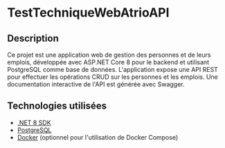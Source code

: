 # TestTechniqueWebAtrioAPI

## Description

Ce projet est une application web de gestion des personnes et de leurs emplois, développée avec ASP.NET Core 8 pour 
le backend et utilisant PostgreSQL comme base de données. L'application expose une API REST pour effectuer les 
opérations CRUD sur les personnes et les emplois. Une documentation interactive de l'API est générée avec Swagger.

## Technologies utilisées

- [.NET 8 SDK](https://dotnet.microsoft.com/download/dotnet/8.0)
- [PostgreSQL](https://www.postgresql.org/download/)
- [Docker](https://www.docker.com/get-started) (optionnel pour l'utilisation de Docker Compose)

